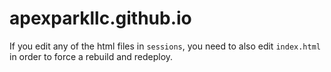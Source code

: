 # apexparkllc.github.io

If you edit any of the html files in `sessions`, you need to also edit `index.html` in order to force a rebuild and redeploy.
